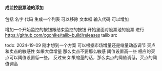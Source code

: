 #### 成监控股票池的添加
包括 名字 代码 
生成一个列表 
可以移除
文本框 输入代码 可以增加

增加一个开始监控的按钮跟结束监控的按钮
开始里面对股票池的股票 进行
https://github.com/cgohlke/talib-build/releases talib src

todo:
2024-19-09
刚才想到一个方案 可以根据市场增量还是缩量动态调节 买点和卖点的敏感性 
如果大盘增量 那么卖点不要那么敏感 阈值设置高一些 相应的买点可以阈值设置低一些。
反过来 如果缩量的话，那么卖点的阈值调低，买点的阈值调高 
